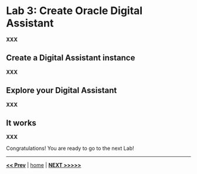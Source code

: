 # Lab 3: Create Oracle Digital Assistant

**XXX**

## Create a Digital Assistant instance

**XXX**

## Explore your Digital Assistant

**XXX**

## It works

**XXX**

Congratulations! You are ready to go to the next Lab!

---

[**<< Prev**](../lab2/README.md) | [home](../README.md) | [**NEXT >>>>>**](../lab4/README.md)
